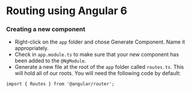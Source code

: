 # Routing using Angular 6

### Creating a new component
- Right-click on the `app` folder and chose Generate Component. Name it appropriately.
- Check in `app.module.ts` to make sure that your new component has been added to the `@NgModule`.
- Generate a new file at the root of the `app` folder called `routes.ts`. This will hold all of our roots. You will need the following code by default:
```
import { Routes } from '@angular/router';
```
